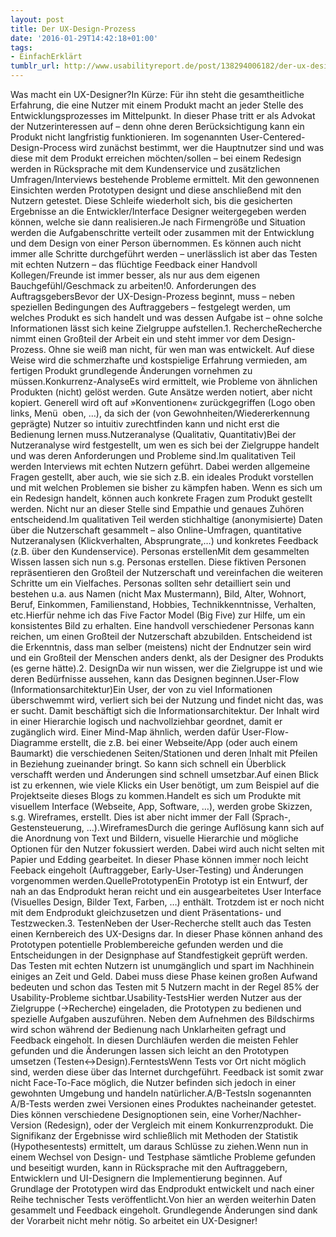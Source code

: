 ```yaml
---
layout: post
title: Der UX-Design-Prozess
date: '2016-01-29T14:42:18+01:00'
tags:
- EinfachErklärt
tumblr_url: http://www.usabilityreport.de/post/138294006182/der-ux-design-prozess
---
```

Was macht ein UX-Designer?In Kürze: Für ihn steht die gesamtheitliche Erfahrung, die eine Nutzer mit einem Produkt macht an jeder Stelle des Entwicklungsprozesses im Mittelpunkt. In dieser Phase tritt er als Advokat der Nutzerinteressen auf – denn ohne deren Berücksichtigung kann ein Produkt nicht langfristig funktionieren. Im sogenannten User-Centered-Design-Process wird zunächst bestimmt, wer die Hauptnutzer sind und was diese mit dem Produkt erreichen möchten/sollen – bei einem Redesign werden in Rücksprache mit dem Kundenservice und zusätzlichen Umfragen/Interviews bestehende Probleme ermittelt. Mit den gewonnenen Einsichten werden Prototypen designt und diese anschließend mit den Nutzern getestet. Diese Schleife wiederholt sich, bis die gesicherten Ergebnisse an die Entwickler/Interface Designer weitergegeben werden können, welche sie dann realisieren.Je nach Firmengröße und Situation werden die Aufgabenschritte verteilt oder zusammen mit der Entwicklung und dem Design von einer Person übernommen. Es können auch nicht immer alle Schritte durchgeführt werden – unerlässlich ist aber das Testen mit echten Nutzern – das flüchtige Feedback einer Handvoll Kollegen/Freunde ist immer besser, als nur aus dem eigenen Bauchgefühl/Geschmack zu arbeiten!0. Anforderungen des AuftragsgebersBevor der UX-Design-Prozess beginnt, muss – neben speziellen Bedingungen des Auftraggebers – festgelegt werden, um welches Produkt es sich handelt und was dessen Aufgabe ist – ohne solche Informationen lässt sich keine Zielgruppe aufstellen.1. RechercheRecherche nimmt einen Großteil der Arbeit ein und steht immer vor dem Design-Prozess. Ohne sie weiß man nicht, für wen man was entwickelt. Auf diese Weise wird die schmerzhafte und kostspielige Erfahrung vermieden, am fertigen Produkt grundlegende Änderungen vornehmen zu müssen.Konkurrenz-AnalyseEs wird ermittelt, wie Probleme von ähnlichen Produkten (nicht) gelöst werden. Gute Ansätze werden notiert, aber nicht kopiert. Generell wird oft auf »Konventionen« zurückgegriffen (Logo oben links, Menü  oben, …), da sich der (von Gewohnheiten/Wiedererkennung geprägte) Nutzer so intuitiv zurechtfinden kann und nicht erst die Bedienung lernen muss.Nutzeranalyse (Qualitativ, Quantitativ)Bei der Nutzeranalyse wird festgestellt, um wen es sich bei der Zielgruppe handelt und was deren Anforderungen und Probleme sind.Im qualitativen Teil werden Interviews mit echten Nutzern geführt. Dabei werden allgemeine Fragen gestellt, aber auch, wie sie sich z.B. ein ideales Produkt vorstellen und mit welchen Problemen sie bisher zu kämpfen haben. Wenn es sich um ein Redesign handelt, können auch konkrete Fragen zum Produkt gestellt werden. Nicht nur an dieser Stelle sind Empathie und genaues Zuhören entscheidend.Im qualitativen Teil werden stichhaltige (anonymisierte) Daten über die Nutzerschaft gesammelt – also Online-Umfragen, quantitative Nutzeranalysen (Klickverhalten, Absprungrate,…) und konkretes Feedback (z.B. über den Kundenservice). Personas erstellenMit dem gesammelten Wissen lassen sich nun s.g. Personas erstellen. Diese fiktiven Personen repräsentieren den Großteil der Nutzerschaft und vereinfachen die weiteren Schritte um ein Vielfaches. Personas sollten sehr detailliert sein und bestehen u.a. aus Namen (nicht Max Mustermann), Bild, Alter, Wohnort, Beruf, Einkommen, Familienstand, Hobbies, Technikkenntnisse, Verhalten, etc.Hierfür nehme ich das Five Factor Model (Big Five) zur Hilfe, um ein konsistentes Bild zu erhalten. Eine handvoll verschiedener Personas kann reichen, um einen Großteil der Nutzerschaft abzubilden. Entscheidend ist die Erkenntnis, dass man selber (meistens) nicht der Endnutzer sein wird und ein Großteil der Menschen anders denkt, als der Designer des Produkts (es gerne hätte).2. DesignDa wir nun wissen, wer die Zielgruppe ist und wie deren Bedürfnisse aussehen, kann das Designen beginnen.User-Flow (Informationsarchitektur)Ein User, der von zu viel Informationen überschwemmt wird, verliert sich bei der Nutzung und findet nicht das, was er sucht. Damit beschäftigt sich die Informationsarchitektur. Der Inhalt wird in einer Hierarchie logisch und nachvollziehbar geordnet, damit er zugänglich wird. Einer Mind-Map ähnlich, werden dafür User-Flow-Diagramme erstellt, die z.B. bei einer Webseite/App (oder auch einem Baumarkt) die verschiedenen Seiten/Stationen und deren Inhalt mit Pfeilen in Beziehung zueinander bringt. So kann sich schnell ein Überblick verschafft werden und Änderungen sind schnell umsetzbar.Auf einen Blick ist zu erkennen, wie viele Klicks ein User benötigt, um zum Beispiel auf die Projektseite dieses Blogs zu kommen.Handelt es sich um Produkte mit visuellem Interface (Webseite, App, Software, …), werden grobe Skizzen, s.g. Wireframes, erstellt. Dies ist aber nicht immer der Fall (Sprach-, Gestensteuerung, …).WireframesDurch die geringe Auflösung kann sich auf die Anordnung von Text und Bildern, visuelle Hierarchie und mögliche Optionen für den Nutzer fokussiert werden. Dabei wird auch nicht selten mit Papier und Edding gearbeitet. In dieser Phase können immer noch leicht Feeback eingeholt (Auftraggeber, Early-User-Testing) und Änderungen vorgenommen werden.QuellePrototypenEin Prototyp ist ein Entwurf, der nah an das Endprodukt heran reicht und ein ausgearbeitetes User Interface (Visuelles Design, Bilder Text, Farben, …) enthält. Trotzdem ist er noch nicht mit dem Endprodukt gleichzusetzen und dient Präsentations- und Testzwecken.3. TestenNeben der User-Recherche stellt auch das Testen einen Kernbereich des UX-Designs dar. In dieser Phase können anhand des Prototypen potentielle Problembereiche gefunden werden und die Entscheidungen in der Designphase auf Standfestigkeit geprüft werden. Das Testen mit echten Nutzern ist unumgänglich und spart im Nachhinein einiges an Zeit und Geld. Dabei muss diese Phase keinen großen Aufwand bedeuten und schon das Testen mit 5 Nutzern macht in der Regel 85% der Usability-Probleme sichtbar.Usability-TestsHier werden Nutzer aus der Zielgruppe (→Recherche) eingeladen, die Prototypen zu bedienen und spezielle Aufgaben auszuführen. Neben dem Aufnehmen des Bildschirms wird schon während der Bedienung nach Unklarheiten gefragt und Feedback eingeholt. In diesen Durchläufen werden die meisten Fehler gefunden und die Änderungen lassen sich leicht an den Prototypen umsetzen (Testen↔Design).FerntestsWenn Tests vor Ort nicht möglich sind, werden diese über das Internet durchgeführt. Feedback ist somit zwar nicht Face-To-Face möglich, die Nutzer befinden sich jedoch in einer gewohnten Umgebung und handeln natürlicher.A/B-TestsIn sogenannten A/B-Tests werden zwei Versionen eines Produktes nacheinander getestet. Dies können verschiedene Designoptionen sein, eine Vorher/Nachher-Version (Redesign), oder der Vergleich mit einem Konkurrenzprodukt. Die Signifikanz der Ergebnisse wird schließlich mit Methoden der Statistik (Hypothesentests) ermittelt, um daraus Schlüsse zu ziehen.Wenn nun in einem Wechsel von Design- und Testphase sämtliche Probleme gefunden und beseitigt wurden, kann in Rücksprache mit den Auftraggebern, Entwicklern und UI-Designern die Implementierung beginnen. Auf Grundlage der Prototypen wird das Endprodukt entwickelt und nach einer Reihe technischer Tests veröffentlicht.Von hier an werden weiterhin Daten gesammelt und Feedback eingeholt. Grundlegende Änderungen sind dank der Vorarbeit nicht mehr nötig. So arbeitet ein UX-Designer!
